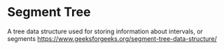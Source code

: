 # Segment Tree
A tree data structure used for storing information about intervals, or segments
https://www.geeksforgeeks.org/segment-tree-data-structure/
